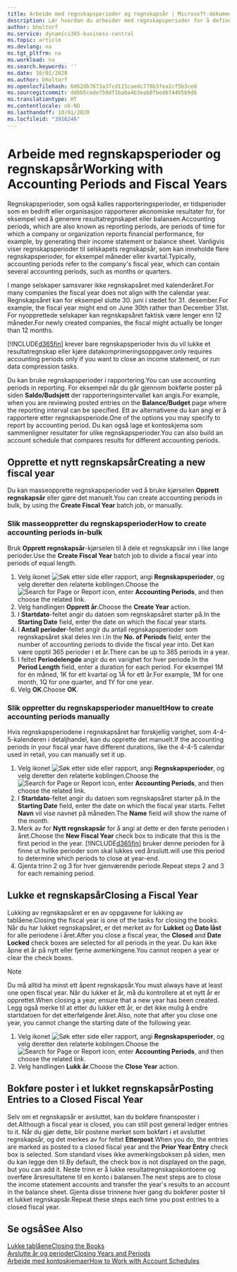 ```yaml
---
title: Arbeide med regnskapsperioder og regnskapsår | Microsoft-dokumentasjon
description: Lær hvordan du arbeider med regnskapsperioder for å definere når bedriften rapporterer økonomiske resultater.
author: bholtorf
ms.service: dynamics365-business-central
ms.topic: article
ms.devlang: na
ms.tgt_pltfrm: na
ms.workload: na
ms.search.keywords: ''
ms.date: 10/01/2020
ms.author: bholtorf
ms.openlocfilehash: 6d62db7673a37cd115caedc778b3fea1cf5b3ce8
ms.sourcegitcommit: ddbb5cede750df1baba4b3eab8fbed6744b5b9d6
ms.translationtype: HT
ms.contentlocale: nb-NO
ms.lasthandoff: 10/01/2020
ms.locfileid: "3916246"
---
```

# <a name="working-with-accounting-periods-and-fiscal-years"></a><span data-ttu-id="aab3b-103">Arbeide med regnskapsperioder og regnskapsår</span><span class="sxs-lookup"><span data-stu-id="aab3b-103">Working with Accounting Periods and Fiscal Years</span></span>

<span data-ttu-id="aab3b-104">Regnskapsperioder, som også kalles rapporteringsperioder, er tidsperioder som en bedrift eller organisasjon rapporterer økonomiske resultater for, for eksempel ved å generere resultatregnskapet eller balansen.</span><span class="sxs-lookup"><span data-stu-id="aab3b-104">Accounting periods, which are also known as reporting periods, are periods of time for which a company or organization reports financial performance, for example, by generating their income statement or balance sheet.</span></span> <span data-ttu-id="aab3b-105">Vanligvis viser regnskapsperioder til selskapets regnskapsår, som kan inneholde flere regnskapsperioder, for eksempel måneder eller kvartal.</span><span class="sxs-lookup"><span data-stu-id="aab3b-105">Typically, accounting periods refer to the company's fiscal year, which can contain several accounting periods, such as months or quarters.</span></span>

<span data-ttu-id="aab3b-106">I mange selskaper samsvarer ikke regnskapsåret med kalenderåret.</span><span class="sxs-lookup"><span data-stu-id="aab3b-106">For many companies the fiscal year does not align with the calendar year.</span></span> <span data-ttu-id="aab3b-107">Regnskapsåret kan for eksempel slutte 30. juni i stedet for 31. desember.</span><span class="sxs-lookup"><span data-stu-id="aab3b-107">For example, the fiscal year might end on June 30th rather than December 31st.</span></span> <span data-ttu-id="aab3b-108">For nyopprettede selskaper kan regnskapsåret faktisk være lenger enn 12 måneder.</span><span class="sxs-lookup"><span data-stu-id="aab3b-108">For newly created companies, the fiscal might actually be longer than 12 months.</span></span>  

[!INCLUDE[d365fin](includes/d365fin_md.md)] <span data-ttu-id="aab3b-109">krever bare regnskapsperioder hvis du vil lukke et resultatregnskap eller kjøre datakomprimeringsoppgaver.</span><span class="sxs-lookup"><span data-stu-id="aab3b-109">only requires accounting periods only if you want to close an income statement, or run data compression tasks.</span></span> 

<span data-ttu-id="aab3b-110">Du kan bruke regnskapsperioder i rapportering.</span><span class="sxs-lookup"><span data-stu-id="aab3b-110">You can use accounting periods in reporting.</span></span> <span data-ttu-id="aab3b-111">For eksempel når du går gjennom bokførte poster på siden **Saldo/Budsjett** der rapporteringsintervallet kan angis.</span><span class="sxs-lookup"><span data-stu-id="aab3b-111">For example, when you are reviewing posted entries on the **Balance/Budget** page where the reporting interval can be specified.</span></span> <span data-ttu-id="aab3b-112">Ett av alternativene du kan angi er å rapportere etter regnskapsperiode.</span><span class="sxs-lookup"><span data-stu-id="aab3b-112">One of the options you may specify to report by accounting period.</span></span> <span data-ttu-id="aab3b-113">Du kan også lage et kontoskjema som sammenligner resultater for ulike regnskapsperioder.</span><span class="sxs-lookup"><span data-stu-id="aab3b-113">You can also build an account schedule that compares results for different accounting periods.</span></span>

## <a name="creating-a-new-fiscal-year"></a><span data-ttu-id="aab3b-114">Opprette et nytt regnskapsår</span><span class="sxs-lookup"><span data-stu-id="aab3b-114">Creating a new fiscal year</span></span>

<span data-ttu-id="aab3b-115">Du kan masseopprette regnskapsperioder ved å bruke kjørselen **Opprett regnskapsår** eller gjøre det manuelt.</span><span class="sxs-lookup"><span data-stu-id="aab3b-115">You can create accounting periods in bulk, by using the **Create Fiscal Year** batch job, or manually.</span></span>

### <a name="how-to-create-accounting-periods-in-bulk"></a><span data-ttu-id="aab3b-116">Slik masseoppretter du regnskapsperioder</span><span class="sxs-lookup"><span data-stu-id="aab3b-116">How to create accounting periods in-bulk</span></span>

<span data-ttu-id="aab3b-117">Bruk **Opprett regnskapsår**-kjørselen til å dele et regnskapsår inn i like lange perioder.</span><span class="sxs-lookup"><span data-stu-id="aab3b-117">Use the **Create Fiscal Year** batch job to divide a fiscal year into periods of equal length.</span></span>  

1. <span data-ttu-id="aab3b-118">Velg ikonet ![Søk etter side eller rapport](media/ui-search/search_small.png "Ikonet Søk etter side eller rapport"), angi **Regnskapsperioder**, og velg deretter den relaterte koblingen.</span><span class="sxs-lookup"><span data-stu-id="aab3b-118">Choose the ![Search for Page or Report](media/ui-search/search_small.png "Search for Page or Report icon") icon, enter **Accounting Periods**, and then choose the related link.</span></span>  
2. <span data-ttu-id="aab3b-119">Velg handlingen **Opprett år**.</span><span class="sxs-lookup"><span data-stu-id="aab3b-119">Choose the **Create Year** action.</span></span>  <!--What about the Scheduling option? Should we mention that? There's also the Report Output Type field...-->
3. <span data-ttu-id="aab3b-120">I **Startdato**-feltet angir du datoen som regnskapsåret starter på.</span><span class="sxs-lookup"><span data-stu-id="aab3b-120">In the **Starting Date** field, enter the date on which the fiscal year starts.</span></span>  
4. <span data-ttu-id="aab3b-121">I **Antall perioder**-feltet angir du antall regnskapsperioder som regnskapsåret skal deles inn i.</span><span class="sxs-lookup"><span data-stu-id="aab3b-121">In the **No. of Periods** field, enter the number of accounting periods to divide the fiscal year into.</span></span> <span data-ttu-id="aab3b-122">Det kan være opptil 365 perioder i et år.</span><span class="sxs-lookup"><span data-stu-id="aab3b-122">There can be up to 365 periods in a year.</span></span>  
5. <span data-ttu-id="aab3b-123">I feltet **Periodelengde** angir du en varighet for hver periode.</span><span class="sxs-lookup"><span data-stu-id="aab3b-123">In the **Period Length** field, enter a duration for each period.</span></span> <span data-ttu-id="aab3b-124">For eksempel 1M for én måned, 1K for ett kvartal og 1Å for ett år.</span><span class="sxs-lookup"><span data-stu-id="aab3b-124">For example, 1M for one month, 1Q for one quarter, and 1Y for one year.</span></span>  
6. <span data-ttu-id="aab3b-125">Velg **OK**.</span><span class="sxs-lookup"><span data-stu-id="aab3b-125">Choose **OK**.</span></span>  

### <a name="how-to-create-accounting-periods-manually"></a><span data-ttu-id="aab3b-126">Slik oppretter du regnskapsperioder manuelt</span><span class="sxs-lookup"><span data-stu-id="aab3b-126">How to create accounting periods manually</span></span>

<span data-ttu-id="aab3b-127">Hvis regnskapsperiodene i regnskapsåret har forskjellig varighet, som 4-4-5-kalenderen i detaljhandel, kan du opprette det manuelt.</span><span class="sxs-lookup"><span data-stu-id="aab3b-127">If the accounting periods in your fiscal year have different durations, like the 4-4-5 calendar used in retail, you can manually set it up.</span></span>  
  
1. <span data-ttu-id="aab3b-128">Velg ikonet ![Søk etter side eller rapport](media/ui-search/search_small.png "Ikonet Søk etter side eller rapport"), angi **Regnskapsperioder**, og velg deretter den relaterte koblingen.</span><span class="sxs-lookup"><span data-stu-id="aab3b-128">Choose the ![Search for Page or Report](media/ui-search/search_small.png "Search for Page or Report icon") icon, enter **Accounting Periods**, and then choose the related link.</span></span>  
2. <span data-ttu-id="aab3b-129">I **Startdato**-feltet angir du datoen som regnskapsåret starter på.</span><span class="sxs-lookup"><span data-stu-id="aab3b-129">In the **Starting Date** field, enter the date on which the fiscal year starts.</span></span> <span data-ttu-id="aab3b-130">Feltet **Navn** vil vise navnet på måneden.</span><span class="sxs-lookup"><span data-stu-id="aab3b-130">The **Name** field will show the name of the month.</span></span>  
3. <span data-ttu-id="aab3b-131">Merk av for **Nytt regnskapsår** for å angi at dette er den første perioden i året.</span><span class="sxs-lookup"><span data-stu-id="aab3b-131">Choose the **New Fiscal Year** check box to indicate that this is the first period in the year.</span></span> [!INCLUDE[d365fin](includes/d365fin_md.md)] <span data-ttu-id="aab3b-132">bruker denne perioden for å finne ut hvilke perioder som skal lukkes ved årsslutt.</span><span class="sxs-lookup"><span data-stu-id="aab3b-132">will use this period to determine which periods to close at year-end.</span></span>
4. <span data-ttu-id="aab3b-133">Gjenta trinn 2 og 3 for hver gjenværende periode.</span><span class="sxs-lookup"><span data-stu-id="aab3b-133">Repeat steps 2 and 3 for each remaining period.</span></span>  

## <a name="closing-a-fiscal-year"></a><span data-ttu-id="aab3b-134">Lukke et regnskapsår</span><span class="sxs-lookup"><span data-stu-id="aab3b-134">Closing a Fiscal Year</span></span>

<span data-ttu-id="aab3b-135">Lukking av regnskapsåret er en av oppgavene for lukking av tablåene.</span><span class="sxs-lookup"><span data-stu-id="aab3b-135">Closing the fiscal year is one of the tasks for closing the books.</span></span> <span data-ttu-id="aab3b-136">Når du har lukket regnskapsåret, er det merket av for **Lukket** og **Dato låst** for alle periodene i året.</span><span class="sxs-lookup"><span data-stu-id="aab3b-136">After you close a fiscal year, the **Closed** and **Date Locked** check boxes are selected for all periods in the year.</span></span> <span data-ttu-id="aab3b-137">Du kan ikke åpne et år på nytt eller fjerne avmerkingene.</span><span class="sxs-lookup"><span data-stu-id="aab3b-137">You cannot reopen a year or clear the check boxes.</span></span>

> [!NOTE]  
> <span data-ttu-id="aab3b-138">Du må alltid ha minst ett åpent regnskapsår.</span><span class="sxs-lookup"><span data-stu-id="aab3b-138">You must always have at least one open fiscal year.</span></span> <span data-ttu-id="aab3b-139">Når du lukker et år, må du kontrollere at et nytt år er opprettet.</span><span class="sxs-lookup"><span data-stu-id="aab3b-139">When closing a year, ensure that a new year has been created.</span></span> <span data-ttu-id="aab3b-140">Legg også merke til at etter du lukker ett år, er det ikke mulig å endre startdatoen for det etterfølgende året.</span><span class="sxs-lookup"><span data-stu-id="aab3b-140">Also, note that after you close one year, you cannot change the starting date of the following year.</span></span>

1. <span data-ttu-id="aab3b-141">Velg ikonet ![Søk etter side eller rapport](media/ui-search/search_small.png "Ikonet Søk etter side eller rapport"), angi **Regnskapsperioder**, og velg deretter den relaterte koblingen.</span><span class="sxs-lookup"><span data-stu-id="aab3b-141">Choose the ![Search for Page or Report](media/ui-search/search_small.png "Search for Page or Report icon") icon, enter **Accounting Periods**, and then choose the related link.</span></span>  
2. <span data-ttu-id="aab3b-142">Velg handlingen **Lukk år**.</span><span class="sxs-lookup"><span data-stu-id="aab3b-142">Choose the **Close Year** action.</span></span>  

## <a name="posting-entries-to-a-closed-fiscal-year"></a><span data-ttu-id="aab3b-143">Bokføre poster i et lukket regnskapsår</span><span class="sxs-lookup"><span data-stu-id="aab3b-143">Posting Entries to a Closed Fiscal Year</span></span>

<span data-ttu-id="aab3b-144">Selv om et regnskapsår er avsluttet, kan du bokføre finansposter i det.</span><span class="sxs-lookup"><span data-stu-id="aab3b-144">Although a fiscal year is closed, you can still post general ledger entries to it.</span></span> <span data-ttu-id="aab3b-145">Når du gjør dette, blir postene merket som bokført i et avsluttet regnskapsår, og det merkes av for feltet **Etterpost**.</span><span class="sxs-lookup"><span data-stu-id="aab3b-145">When you do, the entries are marked as posted to a closed fiscal year and the **Prior Year Entry** check box is selected.</span></span> <span data-ttu-id="aab3b-146">Som standard vises ikke avmerkingsboksen på siden, men du kan legge den til.</span><span class="sxs-lookup"><span data-stu-id="aab3b-146">By default, the check box is not displayed on the page, but you can add it.</span></span> <span data-ttu-id="aab3b-147">Neste trinn er å lukke resultatregnskapskontoene og overføre årsresultatene til en konto i balansen.</span><span class="sxs-lookup"><span data-stu-id="aab3b-147">The next steps are to close the income statement accounts and transfer the year's results to an account in the balance sheet.</span></span> <span data-ttu-id="aab3b-148">Gjenta disse trinnene hver gang du bokfører poster til et lukket regnskapsår.</span><span class="sxs-lookup"><span data-stu-id="aab3b-148">Repeat these steps each time you post entries to a closed fiscal year.</span></span>

## <a name="see-also"></a><span data-ttu-id="aab3b-149">Se også</span><span class="sxs-lookup"><span data-stu-id="aab3b-149">See Also</span></span>

[<span data-ttu-id="aab3b-150">Lukke tablåene</span><span class="sxs-lookup"><span data-stu-id="aab3b-150">Closing the Books</span></span>](year-close-books.md)  
[<span data-ttu-id="aab3b-151">Avslutte år og perioder</span><span class="sxs-lookup"><span data-stu-id="aab3b-151">Closing Years and Periods</span></span>](year-close-years-periods.md)  
[<span data-ttu-id="aab3b-152">Arbeide med kontoskjemaer</span><span class="sxs-lookup"><span data-stu-id="aab3b-152">How to Work with Account Schedules</span></span>](bi-how-work-account-schedule.md)  
